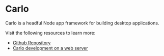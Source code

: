 # Carlo

Carlo is a headful Node app framework for building desktop applications.

Visit the following resources to learn more:

- [Github Repository](https://github.com/GoogleChromeLabs/carlo)
- [Carlo development on a web server](https://blog.agney.dev/carlo-on-web-server/)
